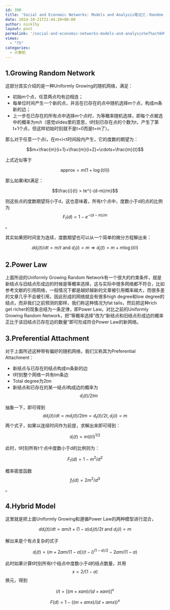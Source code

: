 ```yaml
---
id: 390
title: 'Social and Economic Networks: Models and Analysis笔记三：Random Networks'
date: 2014-10-21T21:44:20+00:00
author: nicklhy
layout: post
permalink: '/social-and-economic-networks-models-and-analysis%e7%ac%94%e8%ae%b0%e4%b8%89%ef%bc%9arandom-networks/'
views:
  - "75"
categories:
  - 计算机
---
```

## 1.Growing Random Network
  


这部分其实介绍的是一种Uniformly Growing的随机网络，满足： 

  * 初始m个点，任意两点均有边相连； 
  * 每单位时间产生一个新的点，并且在已存在的点中随机选择m个点，构成m条新的边； 
  * 上一步在已存在的所有点中选择m个点时，为等概率随机选择，即每个点被选中的概率为m/t（感觉slides里的意思，t时刻已存在点的个数为t，产生了第t+1个点，但这样初始时刻就不是t=0而是t=m了）。 

那么对于任意一个点i，在m<i<t时间段内产生，它的度数的期望为： 


  $$m+\frac{m}{i+1}+\frac{m}{i+2}+\cdots+\frac{m}{t}$$


上式近似等于 


  $$\text{approx} = m(1+\log{(t/i)})$$


那么如果i和t满足： 


  $$\frac{i}{t} > te^{-(d-m)/m}$$


则这些点的度数期望将小于d，这也意味着，所有t个点中，度数小于d的点的比例为 $$F_t(d) = 1-e^{-(d-m)/m}$$ 。 

其实如果把时间变为连续，度数期望也可以从一个简单的微分方程解出来： 


  $$dd_i(t)/dt = m/t \text{ and } d_i(i) = m \Longrightarrow d_i(t) = m+m\log{(t/i)}$$


## 2.Power Law
  


上面所说的Uniformly Growing Random Network有一个很大的约束条件，就是新结点与旧结点形成边的时候是等概率选择，这与实际中很多网络都不符合，比如参考文献的引用网络，一般情况下都是越好越新的文章被引用概率越大，而很多差的文章几乎不会被引用，因此形成的网络就会有很多high degree和low degree的结点，而非我们之前预测的那样，我们称这种情况为fat tails，然后把这种rich get richer的现象总结为一条定律，即Power Law。对比之前的Uniformly Growing Random Network，把&ldquo;等概率选择&rdquo;改为&ldquo;新结点和旧结点形成边的概率正比于该旧结点已存在边的数量&rdquo;即可形成符合Power Law的新网络。 

## 3.Preferential Attachment
  


对于上面所述这种带有偏好的随机网络，我们又称其为Preferential Attachment： 

  * 新结点与已存在的结点构成m条新的边 
  * t时刻整个网络一共有tm条边 
  * Total degree为2tm 
  * 新结点和已存在的某一结点i构成边的概率为 $$d_i(t)/2tm$$ 

抽象一下，即可得到 $$dd_i(t)/dt = md_i(t)/2tm=d_t(t)/2t, d_i(i) = m$$ 两个式子，如果以连续时间作为前提，求解出来即可得到： 


  $$d_i(t) = m(t/i)^{1/2}$$


此时，t时刻所有t个点中度数小于d的比例则为： 


  $$F_t(d) = 1-m^2/d^2$$


概率密度函数 $$f_t(d) = 2m^2/d^3$$ 。 

## 4.Hybrid Model
  


这里就是把上面Uniformly Growing和遵循Power Law的两种模型进行混合， 


  $$dd_i(t)/dt = am/t+(1-a)d_i(t)/2t \text{ and } d_i(i) = m$$


解出来是个有点复杂的式子 


  $$d_i(t) = (m+2am/(1-a))(t-i)^{(1-a)/2}-2am/(1-a)$$


此时如果计算t时刻所有t个结点中度数小于d的结点数量，并用 $$x=2/(1-a)$$ 换元，得到 


  $$i/t = [(m+xam)/(d+xam)]^x$$



  $$F(d) = 1-((m+amx)/(d+amx))^x$$


&nbsp; 

&nbsp;